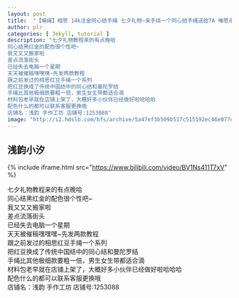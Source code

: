 ```yaml
---
layout: post
title:  "【编绳】相思 14k注金同心结手绳 七夕礼物~亲手绕一个同心结手绳送给TA 唯愿永结同心！古典美与现代时尚擦出火花~"
author: plr
categories: [ Jekyll, tutorial ]
description: "七夕礼物教程来的有点晚哈
同心结黑红金的配色很个性吧~
我又又又搬家啦
差点流落街头
已经失去电脑一个星期
天天被催稿嘿嘿嘿~先发两款教程
跟之前发过的相思红豆手绳一个系列
把红豆换成了传统中国结中的同心结和曼陀罗结
手绳比其他极细款要粗一倍，男生女生带都适合滴
材料包老早就在店铺上架了，大概好多小伙伴已经做好啦哈哈哈
配色什么的都可以联系客服更换哦
店铺名：浅韵 手作工坊 店铺号:1253088"
image: "http://i2.hdslb.com/bfs/archive/5a47ef3b509b517c515192ec46e077d587fa12f2.jpg"
---
```

## 浅韵小汐

{% include iframe.html src="https://www.bilibili.com/video/BV1Ns411T7xV" %}

七夕礼物教程来的有点晚哈<br>同心结黑红金的配色很个性吧~<br>我又又又搬家啦<br>差点流落街头<br>已经失去电脑一个星期<br>天天被催稿嘿嘿嘿~先发两款教程<br>跟之前发过的相思红豆手绳一个系列<br>把红豆换成了传统中国结中的同心结和曼陀罗结<br>手绳比其他极细款要粗一倍，男生女生带都适合滴<br>材料包老早就在店铺上架了，大概好多小伙伴已经做好啦哈哈哈<br>配色什么的都可以联系客服更换哦<br>店铺名：浅韵 手作工坊 店铺号:1253088

